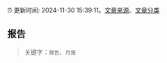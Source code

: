 :alarm_clock: 更新时间: 2024-11-30 15:39:11。[文章来源](/README.md)、[文章分类](/TAGS.md)

## 报告


> 关键字：`报告`、`月报`




